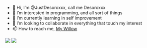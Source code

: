 - 👋 Hi, I’m @JustDesoroxxx, call me Desoroxxx
- 👀 I’m interested in programming, and all sort of things
- 🌱 I’m currently learning in self improvement
- 💞️ I’m looking to collaborate in everything that touch my interest
- 📫 How to reach me, [My Willow] 

<a>
   <img align="center" src="https://github-readme-stats.vercel.app/api?username=JustDesoroxxx&show_icons=true&theme=github_dark&hide_border=true&count_private=true" />
</a>
<a>
   <img align="center" src="https://github-readme-stats.vercel.app/api/wakatime?username=Desoroxxx&theme=github_dark&hide_border=true" />

[My Willow]: https://wlo.link/@Desoroxxx
